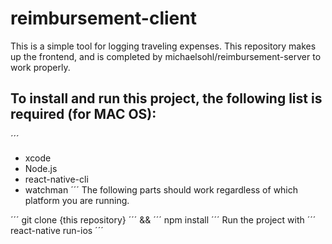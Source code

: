 # reimbursement-client

This is a simple tool for logging traveling expenses. This repository makes up the frontend, and is completed by michaelsohl/reimbursement-server
to work properly.

## To install and run this project, the following list is required (for MAC OS):
´´´
- xcode
- Node.js
- react-native-cli
- watchman
´´´
The following parts should work regardless of which platform you are running.

´´´
git clone {this repository}
´´´
&&
´´´
npm install
´´´
Run the project with 
´´´
react-native run-ios
´´´

